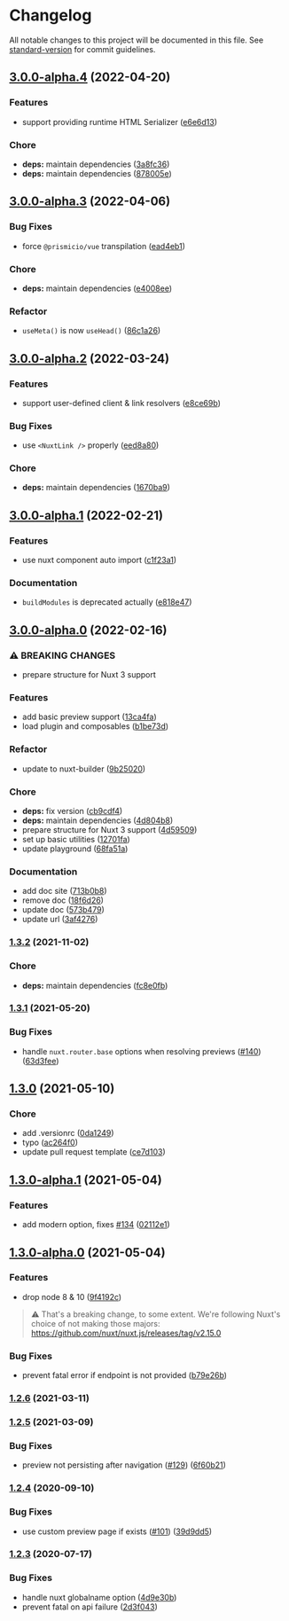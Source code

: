 # Changelog

All notable changes to this project will be documented in this file. See [standard-version](https://github.com/conventional-changelog/standard-version) for commit guidelines.

## [3.0.0-alpha.4](https://github.com/nuxt-community/prismic-module/compare/v3.0.0-alpha.3...v3.0.0-alpha.4) (2022-04-20)


### Features

* support providing runtime HTML Serializer ([e6e6d13](https://github.com/nuxt-community/prismic-module/commit/e6e6d13ae66569e8d4a6c5f252ebefd7826098c4))


### Chore

* **deps:** maintain dependencies ([3a8fc36](https://github.com/nuxt-community/prismic-module/commit/3a8fc36ca2112127818fd42c3d208f66ece05be9))
* **deps:** maintain dependencies ([878005e](https://github.com/nuxt-community/prismic-module/commit/878005ef88fb6040775424fecd339656e8de732e))

## [3.0.0-alpha.3](https://github.com/nuxt-community/prismic-module/compare/v3.0.0-alpha.2...v3.0.0-alpha.3) (2022-04-06)


### Bug Fixes

* force `@prismicio/vue` transpilation ([ead4eb1](https://github.com/nuxt-community/prismic-module/commit/ead4eb1071e47c6e175bc557003f4fef22e214cb))


### Chore

* **deps:** maintain dependencies ([e4008ee](https://github.com/nuxt-community/prismic-module/commit/e4008ee75c1742bbf04b79d5c14e32ef5f514057))


### Refactor

* `useMeta()` is now `useHead()` ([86c1a26](https://github.com/nuxt-community/prismic-module/commit/86c1a261c49992a78c3f3ca92c474f4f61f41ad5))

## [3.0.0-alpha.2](https://github.com/nuxt-community/prismic-module/compare/v3.0.0-alpha.1...v3.0.0-alpha.2) (2022-03-24)


### Features

* support user-defined client & link resolvers ([e8ce69b](https://github.com/nuxt-community/prismic-module/commit/e8ce69b58a597645f60bcb04d35a66500ad7f792))


### Bug Fixes

* use `<NuxtLink />` properly ([eed8a80](https://github.com/nuxt-community/prismic-module/commit/eed8a809194be548fbebbb99475050f5afda269a))


### Chore

* **deps:** maintain dependencies ([1670ba9](https://github.com/nuxt-community/prismic-module/commit/1670ba9eaac329a4434ffe214e9be6b7aa71dfb1))

## [3.0.0-alpha.1](https://github.com/nuxt-community/prismic-module/compare/v3.0.0-alpha.0...v3.0.0-alpha.1) (2022-02-21)


### Features

* use nuxt component auto import ([c1f23a1](https://github.com/nuxt-community/prismic-module/commit/c1f23a146e6a30f35d0aa3b9d91ccc549c3eb539))


### Documentation

* `buildModules` is deprecated actually ([e818e47](https://github.com/nuxt-community/prismic-module/commit/e818e47cd1a0cc8c5f14a5d79874a645002c94ea))

## [3.0.0-alpha.0](https://github.com/nuxt-community/prismic-module/compare/v1.3.2...v3.0.0-alpha.0) (2022-02-16)


### ⚠ BREAKING CHANGES

* prepare structure for Nuxt 3 support

### Features

* add basic preview support ([13ca4fa](https://github.com/nuxt-community/prismic-module/commit/13ca4faf224379472c1b68af07e77a501b8ef0f9))
* load plugin and composables ([b1be73d](https://github.com/nuxt-community/prismic-module/commit/b1be73dbea4b761c3d69b19782b024fb10162b73))


### Refactor

* update to nuxt-builder ([9b25020](https://github.com/nuxt-community/prismic-module/commit/9b250206622f74ad2b6dd4f0d72bd97e8a1a2244))


### Chore

* **deps:** fix version ([cb9cdf4](https://github.com/nuxt-community/prismic-module/commit/cb9cdf487fe108be41398ef675fd02771944f127))
* **deps:** maintain dependencies ([4d804b8](https://github.com/nuxt-community/prismic-module/commit/4d804b868c95489a412da266409441ac0da5006d))
* prepare structure for Nuxt 3 support ([4d59509](https://github.com/nuxt-community/prismic-module/commit/4d59509c4d63664875ed67f0b4b29f88831ecda6))
* set up basic utilities ([12701fa](https://github.com/nuxt-community/prismic-module/commit/12701fae71e4a85a8f6f5a2ab6f2db276d1557c3))
* update playground ([68fa51a](https://github.com/nuxt-community/prismic-module/commit/68fa51ac6e50234b90d43f77a39db3f0bdc099f8))


### Documentation

* add doc site ([713b0b8](https://github.com/nuxt-community/prismic-module/commit/713b0b81765269db0813ced31bc11242be467654))
* remove doc ([18f6d26](https://github.com/nuxt-community/prismic-module/commit/18f6d263d715b385bbd285f602e0f7b53e086917))
* update doc ([573b479](https://github.com/nuxt-community/prismic-module/commit/573b4793528999d286f04bd2b5ee3b042127e1e2))
* update url ([3af4276](https://github.com/nuxt-community/prismic-module/commit/3af427651cdde2ddf9746ecd02390f401487caf3))

### [1.3.2](https://github.com/nuxt-community/prismic-module/compare/v1.3.1...v1.3.2) (2021-11-02)


### Chore

* **deps:** maintain dependencies ([fc8e0fb](https://github.com/nuxt-community/prismic-module/commit/fc8e0fb3f51b6a569cadf283d3228219666d835f))

### [1.3.1](https://github.com/nuxt-community/prismic-module/compare/v1.3.0...v1.3.1) (2021-05-20)


### Bug Fixes

* handle `nuxt.router.base` options when resolving previews ([#140](https://github.com/nuxt-community/prismic-module/issues/140)) ([63d3fee](https://github.com/nuxt-community/prismic-module/commit/63d3fee4c90a47e4e7b525e676a6024e05313f53))

## [1.3.0](https://github.com/nuxt-community/prismic-module/compare/v1.3.0-alpha.1...v1.3.0) (2021-05-10)


### Chore

* add .versionrc ([0da1249](https://github.com/nuxt-community/prismic-module/commit/0da1249ca56b48bf76c2151b1ebe4f2f3a470ed1))
* typo ([ac264f0](https://github.com/nuxt-community/prismic-module/commit/ac264f03f14b0539c996f508e0d202729cded874))
* update pull request template ([ce7d103](https://github.com/nuxt-community/prismic-module/commit/ce7d103db3b07d24ea1dea5167e3454220ef8f33))

## [1.3.0-alpha.1](https://github.com/nuxt-community/prismic-module/compare/v1.3.0-alpha.0...v1.3.0-alpha.1) (2021-05-04)


### Features

* add modern option, fixes [#134](https://github.com/nuxt-community/prismic-module/issues/134) ([02112e1](https://github.com/nuxt-community/prismic-module/commit/02112e1e0b81103fb410f2dab3416b1d1adaee47))

## [1.3.0-alpha.0](https://github.com/nuxt-community/prismic-module/compare/v1.2.6...v1.3.0-alpha.0) (2021-05-04)


### Features

* drop node 8 & 10 ([9f4192c](https://github.com/nuxt-community/prismic-module/commit/9f4192c601f7a2c38ca3783ba596907828d36015))

> ⚠️ That's a breaking change, to some extent. We're following Nuxt's choice of not making those majors: https://github.com/nuxt/nuxt.js/releases/tag/v2.15.0


### Bug Fixes

* prevent fatal error if endpoint is not provided ([b79e26b](https://github.com/nuxt-community/prismic-module/commit/b79e26b58318d04812ca45f8684b7bc09f29e4a7))

### [1.2.6](https://github.com/nuxt-community/prismic-module/compare/v1.2.5...v1.2.6) (2021-03-11)

### [1.2.5](https://github.com/nuxt-community/prismic-module/compare/v1.2.4...v1.2.5) (2021-03-09)


### Bug Fixes

* preview not persisting after navigation ([#129](https://github.com/nuxt-community/prismic-module/issues/129)) ([6f60b21](https://github.com/nuxt-community/prismic-module/commit/6f60b21d596306585391ffde7a662b1a87fdbf11))

### [1.2.4](https://github.com/nuxt-community/prismic-module/compare/v1.2.3...v1.2.4) (2020-09-10)


### Bug Fixes

* use custom preview page if exists ([#101](https://github.com/nuxt-community/prismic-module/issues/101)) ([39d9dd5](https://github.com/nuxt-community/prismic-module/commit/39d9dd55a9e9c3540c6a377cb3e484121466265d))

### [1.2.3](https://github.com/nuxt-community/prismic-module/compare/v1.2.1...v1.2.3) (2020-07-17)


### Bug Fixes

* handle nuxt globalname option ([4d9e30b](https://github.com/nuxt-community/prismic-module/commit/4d9e30b1ae53c1718cde23844ef8a9d87d39c840))
* prevent fatal on api failure ([2d3f043](https://github.com/nuxt-community/prismic-module/commit/2d3f0430aaf38ecf8686806cf85fa1faaaba1782))
